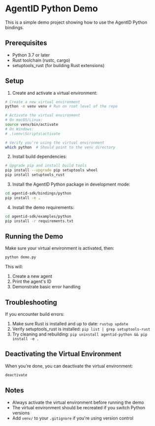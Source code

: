 # AgentID Python Demo

This is a simple demo project showing how to use the AgentID Python bindings.

## Prerequisites

- Python 3.7 or later
- Rust toolchain (rustc, cargo)
- setuptools_rust (for building Rust extensions)

## Setup

1. Create and activate a virtual environment:
```bash
# Create a new virtual environment
python -m venv venv # Run on root level of the repo

# Activate the virtual environment
# On macOS/Linux:
source venv/bin/activate
# On Windows:
# .\venv\Scripts\activate

# Verify you're using the virtual environment
which python  # Should point to the venv directory
```

2. Install build dependencies:
```bash
# Upgrade pip and install build tools
pip install --upgrade pip setuptools wheel
pip install setuptools_rust
```

3. Install the AgentID Python package in development mode:
```bash
cd agentid-sdk/bindings/python
pip install -e .
```

4. Install the demo requirements:
```bash
cd agentid-sdk/examples/python
pip install -r requirements.txt
```

## Running the Demo

Make sure your virtual environment is activated, then:
```bash
python demo.py
```

This will:
1. Create a new agent
2. Print the agent's ID
3. Demonstrate basic error handling

## Troubleshooting

If you encounter build errors:
1. Make sure Rust is installed and up to date: `rustup update`
2. Verify setuptools_rust is installed: `pip list | grep setuptools-rust`
3. Try cleaning and rebuilding: `pip uninstall agentid-python && pip install -e .`

## Deactivating the Virtual Environment

When you're done, you can deactivate the virtual environment:
```bash
deactivate
```

## Notes
- Always activate the virtual environment before running the demo
- The virtual environment should be recreated if you switch Python versions
- Add `venv/` to your `.gitignore` if you're using version control 